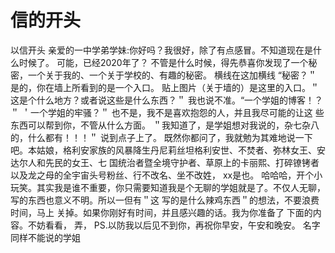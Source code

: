 # 信的开头
以信开头
亲爱的一中学弟学妹:你好吗？我很好，除了有点感冒。不知道现在是什么时候了。
可能，已经2020年了？
不管是什么时候，得先恭喜你发现了一个秘密，一个关于我的、一个关于学校的、有趣的秘密。
横线在这加横线
“秘密？＂
是的，你在墙上所看到的是一个入口。
贴上图片（关于墙的）是这里的入口。＂
这是个什么地方？或者说这些是什么东西？＂
我也说不准。“一个学姐的博客！？＂
＇一个学姐的牢骚？＂
也不是，我不是喜欢抱怨的人，并且我尽可能的让这
些东西可以帮到你，不管从什么方面。
＂我知道了，是学姐想对我说的，杂七杂八的，什么都有！！！＂
说到点子上了。
既然你都问了，我就勉为其难地说一下吧。本姑娘，格利安家族的风暴降生丹尼莉丝坦格利安世、不焚者、弥林女王、安达尔人和先民的女王、七
国统治者暨全境守护者、草原上的卡丽熙、打碎镣铐者以及龙之母的全宇宙头号粉丝、行不改名、坐不改姓， xx是也。
哈哈哈，开个小玩笑。其实我是谁不重要，你只需要知道我是个无聊的学姐就是了。不仅人无聊，写的东西也意义不明。所以一但有＂这
写的是什么辣鸡东西＂的想法，不要浪费时间，马上
关掉。如果你刚好有时间，并且感兴趣的话。我为你准备了
下面的内容。不妨看看，
弄，
PS.以防我以后见不到你，再祝你早安，午安和晚安。
名字同样不能说的学姐
